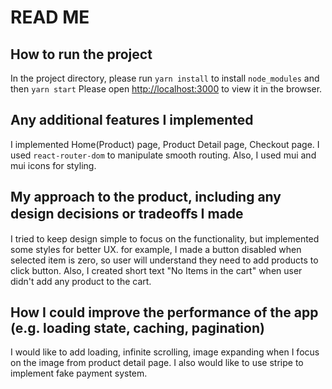 # READ ME

## How to run the project

In the project directory, please run `yarn install` to install `node_modules` and then `yarn start`
Please open [http://localhost:3000](http://localhost:3000) to view it in the browser.

## Any additional features I implemented

I implemented Home(Product) page, Product Detail page, Checkout page. I used `react-router-dom` to manipulate smooth routing. Also, I used mui and mui icons for styling.

## My approach to the product, including any design decisions or tradeoﬀs I made

I tried to keep design simple to focus on the functionality, but implemented some styles for better UX. for example, I made a button disabled when selected item is zero, so user will understand they need to add products to click button. Also, I created short text "No Items in the cart" when user didn't add any product to the cart.

## How I could improve the performance of the app (e.g. loading state, caching, pagination)

I would like to add loading, infinite scrolling, image expanding when I focus on the image from product detail page. I also would like to use stripe to implement fake payment system.
